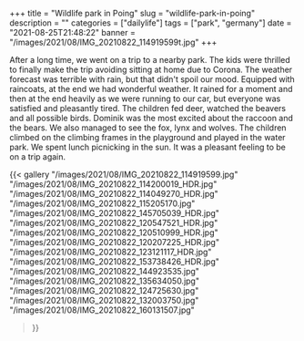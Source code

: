 +++
title = "Wildlife park in Poing"
slug = "wildlife-park-in-poing"
description = ""
categories = ["dailylife"]
tags = ["park", "germany"]
date = "2021-08-25T21:48:22"
banner = "/images/2021/08/IMG_20210822_114919599t.jpg"
+++

After a long time, we went on a trip to a nearby park. The kids were thrilled to finally make the trip avoiding sitting at home due to Corona. The weather forecast was terrible with rain, but that didn't spoil our mood. Equipped with raincoats, at the end we had wonderful weather. It rained for a moment and then at the end heavily as we were running to our car, but everyone was satisfied and pleasantly tired. The children fed deer, watched the beavers and all possible birds. Dominik was the most excited about the raccoon and the bears. We also managed to see the fox, lynx and wolves. The children climbed on the climbing frames in the playground and played in the water park. We spent lunch picnicking in the sun. It was a pleasant feeling to be on a trip again.


{{< gallery
  "/images/2021/08/IMG_20210822_114919599.jpg"
  "/images/2021/08/IMG_20210822_114200019_HDR.jpg"
  "/images/2021/08/IMG_20210822_114049270_HDR.jpg"
  "/images/2021/08/IMG_20210822_115205170.jpg"
  "/images/2021/08/IMG_20210822_145705039_HDR.jpg"
  "/images/2021/08/IMG_20210822_120547521_HDR.jpg"
  "/images/2021/08/IMG_20210822_120510999_HDR.jpg"
  "/images/2021/08/IMG_20210822_120207225_HDR.jpg"
  "/images/2021/08/IMG_20210822_123121117_HDR.jpg"
  "/images/2021/08/IMG_20210822_153738426_HDR.jpg"
  "/images/2021/08/IMG_20210822_144923535.jpg"
  "/images/2021/08/IMG_20210822_135634050.jpg"
  "/images/2021/08/IMG_20210822_124725630.jpg"
  "/images/2021/08/IMG_20210822_132003750.jpg"
  "/images/2021/08/IMG_20210822_160131507.jpg"
>}}
